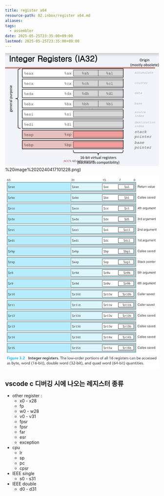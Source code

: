 ```yaml
---
title: register x64
resource-path: 02.inbox/register x64.md
aliases:
tags:
  - assembler
date: 2025-05-25T23:35:00+09:00
lastmod: 2025-05-25T23:35:00+09:00
---
```

![](../08.media/20240417101228.png)%20image%2020240417101228.png)

![Pasted image 20240417225940](../08.media/20240417225940.png)




## vscode c 디버깅 시에 나오는 레지스터 종류
- other register :
	- x0 - x28
	- fp
	- w0 - w28
	- v0 - v31
	- fpsr
	- fpsr
	- far
	- esr
	- exception
- cpu
	- lr
	- sp
	- pc
	- cpsr
- IEEE single
	- s0 - s31
- IEEE double
	- d0 - d31